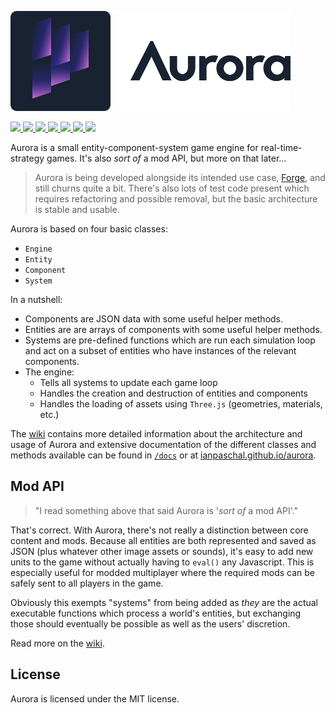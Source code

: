 <p>
	<img src="https://github.com/ianpaschal/aurora/blob/develop/logo.svg" />
</p>
<p>
	<a href="https://www.npmjs.com/package/aurora">
		<img src="https://img.shields.io/npm/v/aurora.svg" />
	</a>
	<a href="https://www.npmjs.com/package/aurora">
		<img src="https://img.shields.io/npm/dt/aurora.svg" />
	</a>
	<a href="https://github.com/ianpaschal/aurora/blob/master/LICENSE">
		<img src="https://img.shields.io/github/license/ianpaschal/aurora.svg" />
	</a>
	<a href="https://github.com/ianpaschal/aurora/issues">
		<img src="https://img.shields.io/github/issues-raw/ianpaschal/aurora.svg" />
	</a>
	<a href="https://codeclimate.com/github/ianpaschal/aurora">
		<img src="https://img.shields.io/travis/ianpaschal/aurora.svg?" />
	</a>
	<a href="https://codeclimate.com/github/ianpaschal/aurora">
		<img src="https://img.shields.io/codeclimate/maintainability/ianpaschal/aurora.svg?" />
	</a>
	<a href="https://codeclimate.com/github/ianpaschal/aurora">
		<img src="https://img.shields.io/codeclimate/coverage/ianpaschal/aurora.svg?" />
	</a>
	
</p>

Aurora is a small entity-component-system game engine for real-time-strategy games. It's also _sort of_ a mod API, but more on that later...

> Aurora is being developed alongside its intended use case, [Forge](https://github.com/ianpaschal/forge), and still churns quite a bit. There's also lots of test code present which requires refactoring and possible removal, but the basic architecture is stable and usable.

Aurora is based on four basic classes:

- `Engine`
- `Entity`
- `Component`
- `System`

In a nutshell:

- Components are JSON data with some useful helper methods.
- Entities are are arrays of components with some useful helper methods.
- Systems are pre-defined functions which are run each simulation loop and act on a subset of entities who have instances of the relevant components.
- The engine:
	- Tells all systems to update each game loop
	- Handles the creation and destruction of entities and components
	- Handles the loading of assets using `Three.js` (geometries, materials, etc.)

The [wiki](https://github.com/ianpaschal/aurora/wiki) contains more detailed information about the architecture and usage of Aurora and extensive documentation of the different classes and methods available can be found in [`/docs`](https://github.com/ianpaschal/aurora/tree/master/docs) or at [ianpaschal.github.io/aurora](https://ianpaschal.github.io/aurora).


## Mod API
> "I read something above that said Aurora is '_sort of_ a mod API'."

That's correct. With Aurora, there's not really a distinction between core content and mods. Because all entities are both represented and saved as JSON (plus whatever other image assets or sounds), it's easy to add new units to the game without actually having to `eval()` any Javascript. This is especially useful for modded multiplayer where the required mods can be safely sent to all players in the game.

Obviously this exempts "systems" from being added as _they_ are the actual executable functions which process a world's entities, but exchanging those should eventually be possible as well as the users' discretion.

Read more on the [wiki](https://github.com/ianpaschal/aurora/wiki).

## License
Aurora is licensed under the MIT license.
